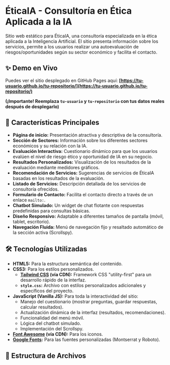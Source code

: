# ÉticaIA - Consultoría en Ética Aplicada a la IA

Sitio web estático para ÉticaIA, una consultoría especializada en la ética aplicada a la Inteligencia Artificial. El sitio presenta información sobre los servicios, permite a los usuarios realizar una autoevaluación de riesgos/oportunidades según su sector económico y facilita el contacto.

## ✨ Demo en Vivo

Puedes ver el sitio desplegado en GitHub Pages aquí:
**[https://tu-usuario.github.io/tu-repositorio/](https://tu-usuario.github.io/tu-repositorio/)**

**(¡Importante! Reemplaza `tu-usuario` y `tu-repositorio` con tus datos reales después de desplegarlo)**

## 🚀 Características Principales

* **Página de inicio:** Presentación atractiva y descriptiva de la consultoría.
* **Sección de Sectores:** Información sobre los diferentes sectores económicos y su relación con la IA.
* **Evaluación Interactiva:** Cuestionario dinámico para que los usuarios evalúen el nivel de riesgo ético y oportunidad de IA en su negocio.
* **Resultados Personalizados:** Visualización de los resultados de la evaluación mediante medidores gráficos.
* **Recomendación de Servicios:** Sugerencias de servicios de ÉticaIA basadas en los resultados de la evaluación.
* **Listado de Servicios:** Descripción detallada de los servicios de consultoría ofrecidos.
* **Formulario de Contacto:** Facilita el contacto directo a través de un enlace `mailto:`.
* **Chatbot Simulado:** Un widget de chat flotante con respuestas predefinidas para consultas básicas.
* **Diseño Responsivo:** Adaptable a diferentes tamaños de pantalla (móvil, tablet, escritorio).
* **Navegación Fluida:** Menú de navegación fijo y resaltado automático de la sección activa (Scrollspy).

## 🛠️ Tecnologías Utilizadas

* **HTML5:** Para la estructura semántica del contenido.
* **CSS3:** Para los estilos personalizados.
    * **[Tailwind CSS](https://tailwindcss.com/) (vía CDN):** Framework CSS "utility-first" para un desarrollo rápido de la interfaz.
    * **`style.css`:** Archivo con estilos personalizados adicionales y específicos del proyecto.
* **JavaScript (Vanilla JS):** Para toda la interactividad del sitio:
    * Manejo del cuestionario (mostrar preguntas, guardar respuestas, calcular resultados).
    * Actualización dinámica de la interfaz (resultados, recomendaciones).
    * Funcionalidad del menú móvil.
    * Lógica del chatbot simulado.
    * Implementación del Scrollspy.
* **[Font Awesome](https://fontawesome.com/) (vía CDN):** Para los iconos.
* **[Google Fonts](https://fonts.google.com/):** Para las fuentes personalizadas (Montserrat y Roboto).

## 📂 Estructura de Archivos
